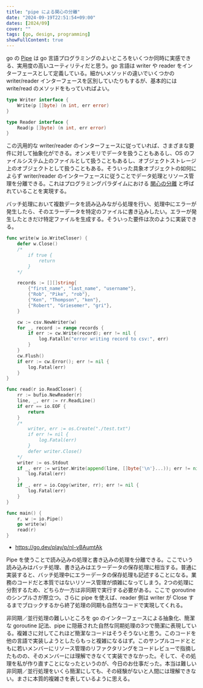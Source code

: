 ```yaml
---
title: "pipe による関心の分離"
date: "2024-09-19T22:51:54+09:00"
dates: [2024/09]
cover: ""
tags: [go, design, programming]
showFullContent: true
---
```


go の [Pipe](https://pkg.go.dev/io#Pipe) は go 言語プログラミングのよいところをいくつか同時に実感できる、実用度の高いユーティリティだと思う。go 言語は writer や reader をインターフェースとして定義している。細かいメソッドの違いでいくつかの writer/reader インターフェースを区別していたりもするが、基本的には write/read のメソッドをもっていればよい。

```go
type Writer interface {
	Write(p []byte) (n int, err error)
}

type Reader interface {
	Read(p []byte) (n int, err error)
}
```

この汎用的な writer/reader のインターフェースに従っていれば、さまざまな要件に対して抽象化ができる。オンメモリでデータを扱うこともあるし、OS のファイルシステム上のファイルとして扱うこともあるし、オブジェクトストレージ上のオブジェクトとして扱うこともある。そういった具象オブジェクトの如何によらず writer/reader のインターフェースに従うことでデータ処理とリソース管理を分離できる。これはプログラミングパラダイムにおける [関心の分離](https://ja.wikipedia.org/wiki/%E9%96%A2%E5%BF%83%E3%81%AE%E5%88%86%E9%9B%A2) と呼ばれていることを実現する。

バッチ処理において複数データを読み込みながら処理を行い、処理中にエラーが発生したら、そのエラーデータを特定のファイルに書き込みしたい。エラーが発生したときだけ特定ファイルを生成する。そういった要件は次のように実装できる。

```go
func write(w io.WriteCloser) {
	defer w.Close()
	/*
		if true {
			return
		}
	*/

	records := [][]string{
		{"first_name", "last_name", "username"},
		{"Rob", "Pike", "rob"},
		{"Ken", "Thompson", "ken"},
		{"Robert", "Griesemer", "gri"},
	}

	cw := csv.NewWriter(w)
	for _, record := range records {
		if err := cw.Write(record); err != nil {
			log.Fatalln("error writing record to csv:", err)
		}
	}
	cw.Flush()
	if err := cw.Error(); err != nil {
		log.Fatal(err)
	}
}

func read(r io.ReadCloser) {
	rr := bufio.NewReader(r)
	line, _, err := rr.ReadLine()
	if err == io.EOF {
		return
	}
	/*
		writer, err := os.Create("./test.txt")
		if err != nil {
			log.Fatal(err)
		}
		defer writer.Close()
	*/
	writer := os.Stdout
	if _, err := writer.Write(append(line, []byte{'\n'}...)); err != nil {
		log.Fatal(err)
	}
	if _, err = io.Copy(writer, rr); err != nil {
		log.Fatal(err)
	}
}

func main() {
	r, w := io.Pipe()
	go write(w)
	read(r)
}
```

* https://go.dev/play/p/nI-vBAumtAk

Pipe を使うことで読み込みの処理と書き込みの処理を分離できる。ここでいう読み込みはバッチ処理、書き込みはエラーデータの保存処理に相当する。普通に実装すると、バッチ処理中にエラーデータの保存処理も記述することになる。業務のコードだと本質ではないリソース管理が煩雑になってしまう。2つの処理に分割するため、どちらか一方は非同期で実行する必要がある。ここで goroutine のシンプルさが際立つ。さらに pipe を使えば、reader 側は writer が Close するまでブロックするから終了処理の同期も自然なコードで実現してくれる。

非同期／並行処理の難しいところを go のインターフェースによる抽象化、簡潔な goroutine 記法、pipe に隠蔽された自然な同期処理の3つで簡潔に表現している。複雑さに対してこれほど簡潔なコードはそうそうないと思う。このコードを他の言語で実装しようとしたらもっと複雑になるはず。このサンプルコードとともに若いメンバーにリソース管理のリファクタリングをコードレビューで指摘したものの、そのメンバーには理解できなくて実装できなかった。そして、その処理を私が作り直すことになったというのが、今日のお仕事だった。本当は難しい非同期／並行処理をいくら簡潔にしても、その経験がないと人間には理解できない。まさに本質的複雑さを表しているように思える。
